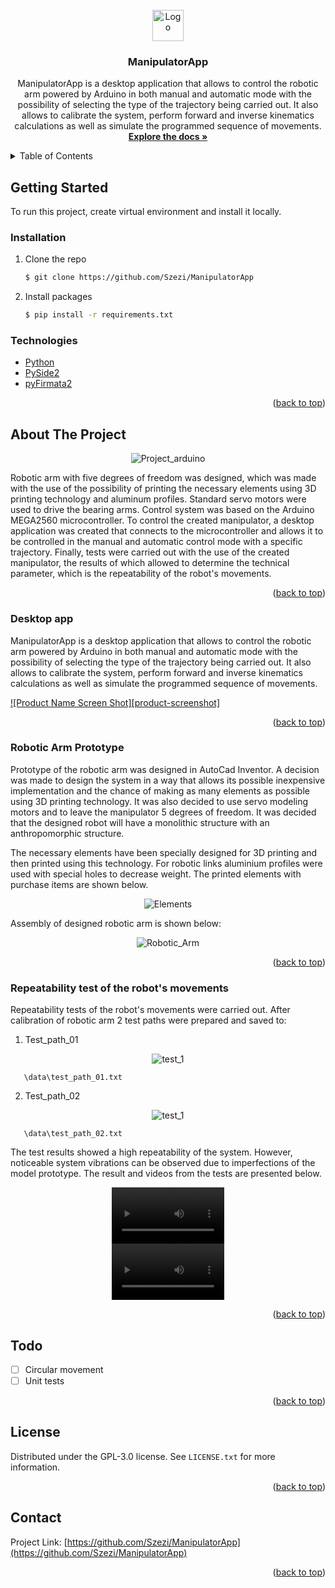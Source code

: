 <!-- PROJECT LOGO -->
<br />
<div align="center">
  <a href="https://github.com/Szezi/ManipulatorApp">
    <img src="data\images\icons8-robot-50.png" alt="Logo" width="50" height="50">
  </a>
<h3 align="center">ManipulatorApp</h3>
  <p align="center">
ManipulatorApp is a desktop application that allows to control the robotic arm powered by Arduino in both manual and automatic mode with the possibility of selecting the type of the trajectory being carried out. It also allows to calibrate the system, perform forward and inverse kinematics calculations as well as simulate the programmed sequence of movements.
    <br />
    <a href="https://github.com/Szezi/ManipulatorApp"><strong>Explore the docs »</strong></a>
  </p>
</div>



<!-- TABLE OF CONTENTS -->
<details>
  <summary>Table of Contents</summary>
  <ol>
    <li>
      <a href="#about-the-project">About The Project</a>
      <ul>
        <li><a href="#built-with">Built With</a></li>
      </ul>
    </li>
    <li>
      <a href="#getting-started">Getting Started</a>
      <ul>
        <li><a href="#installation">Installation</a></li>
      </ul>
    </li>
    <li><a href="#usage">Usage</a></li>
    <li><a href="#todo">Todo</a></li>
    <li><a href="#license">License</a></li>
    <li><a href="#contact">Contact</a></li>
  </ol>
</details>



<!-- GETTING STARTED -->
## Getting Started

To run this project, create virtual environment and install it locally.

### Installation

1. Clone the repo
   ```sh
   $ git clone https://github.com/Szezi/ManipulatorApp
   ```
2. Install packages
   ```sh
   $ pip install -r requirements.txt
   ```
   
### Technologies

* [Python](https://www.python.org/downloads/release/python-370/)
* [PySide2](https://pypi.org/project/PySide2/)
* [pyFirmata2](https://pypi.org/project/pyFirmata2/)

<p align="right">(<a href="#top">back to top</a>)</p>



<!-- ABOUT THE PROJECT -->
## About The Project
<div align="center">
<img src="data\images\vis_arduino.jpg" alt="Project_arduino">
</div>

Robotic arm with five degrees of freedom was designed, which was made with the use of the possibility of printing the necessary elements using 3D printing technology and aluminum profiles. Standard servo motors were used to drive the bearing arms. Control system was based on the Arduino MEGA2560 microcontroller. To control the created manipulator, a desktop application was created that connects to the microcontroller and allows it to be controlled in the manual and automatic control mode with a specific trajectory. Finally, tests were carried out with the use of the created manipulator, the results of which allowed to determine the technical parameter, which is the repeatability of the robot's movements.



<p align="right">(<a href="#top">back to top</a>)</p>

<!-- Desktop app -->
### Desktop app
ManipulatorApp is a desktop application that allows to control the robotic arm powered by Arduino in both manual and automatic mode with the possibility of selecting the type of the trajectory being carried out. It also allows to calibrate the system, perform forward and inverse kinematics calculations as well as simulate the programmed sequence of movements.

[![Product Name Screen Shot][product-screenshot]](https://example.com)

<p align="right">(<a href="#top">back to top</a>)</p>

<!-- Robotic Arm Prototype-->
### Robotic Arm Prototype
Prototype of the robotic arm was designed in AutoCad Inventor. 
A decision was made to design the system in a way that allows its possible inexpensive implementation 
and the chance of making as many elements as possible using 3D printing technology. 
It was also decided to use servo modeling motors and to leave the manipulator 5 degrees of freedom. 
It was decided that the designed robot will have a monolithic structure with an anthropomorphic structure.

The necessary elements have been specially designed for 3D printing and then printed using this technology. 
For robotic links aluminium profiles were used with special holes to decrease weight. 
The printed elements with purchase items are shown below.

<div align="center">
<img src="data\images\elements.png" alt="Elements">
</div>

Assembly of designed robotic arm is shown below:
<div align="center">
<img src="data\images\robotic_arm.png" alt="Robotic_Arm">
</div>

<p align="right">(<a href="#top">back to top</a>)</p>

<!-- Repeatability tests of the robot's movements-->
### Repeatability test of the robot's movements
Repeatability tests of the robot's movements were carried out. 
After calibration of robotic arm 2 test paths were prepared and saved to:

1. Test_path_01
<div align="center">
<img src="data\images\test_1.png" alt="test_1">
</div>

```
   \data\test_path_01.txt
   ```
2. Test_path_02
<div align="center">
<img src="data\images\test_1.png" alt="test_1">
</div>

```
   \data\test_path_02.txt
   ```

The test results showed a high repeatability of the system. 
However, noticeable system vibrations can be observed due to imperfections of the model prototype. 
The result and videos from the tests are presented below.


<div align="center">
<video src='data\images\VIDEO_test1.mp4' width=180/>
</video>
</div>

<div align="center">
<video src='data\images\VIDEO_test2.mp4' width=180/>
</video>
</div>

<p align="right">(<a href="#top">back to top</a>)</p>



<!-- Todo -->
## Todo

- [ ] Circular movement
- [ ] Unit tests
<p align="right">(<a href="#top">back to top</a>)</p>

<!-- LICENSE -->
## License

Distributed under the GPL-3.0 license. See `LICENSE.txt` for more information.

<p align="right">(<a href="#top">back to top</a>)</p>



<!-- CONTACT -->
## Contact

Project Link: [https://github.com/Szezi/ManipulatorApp](https://github.com/Szezi/ManipulatorApp)

<p align="right">(<a href="#top">back to top</a>)</p>
